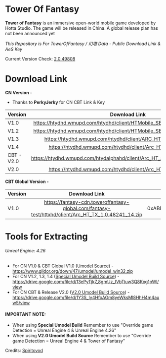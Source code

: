 # Tower Of Fantasy

**Tower of Fantasy** is an immersive open-world mobile game developed by Hotta Studio. The game will be released in China. A global release plan has not been announced yet

*This Repository is For TowerOfFantasy / 幻塔 Data - Public Download Link & AeS Key*

Current Version Check: [2.0.49808](https://htydhd.wmupd.com/htydhd/client/Version.txt)


# Download Link
**CN Version -** 
* Thanks to **PerkyJerky** for CN CBT Link & Key

| Version | Download Link | AES Key |
| :---         |     :---:      |     :---:    |
| V1.0   | https://htydhd.wmupd.com/htydhd/client/HTMobile_SETUP_1.0.4_20210409.zip     | 0xA16F419DD3E55493653AC5CDBA71963296E46792E54900C05A1BA5B50C3BC2B0 |
| V1.2   | https://htydhd.wmupd.com/htydhd/client/HTMobile_SETUP_1.2.0_20210715.zip     | 0x3D0F345EE96B6032B7E97E0EF230FEE4AB19D2A85A1CBBFD4B6AAC1DCF73BE9B |
| V1.3   | https://htydhd.wmupd.com/htydhd/client/ARC_HT_1.3.0_20211104.zip     | 0xABDB1F9379A16323851EAB1868B6D9125EDEB37B64F29BB36918D694DDE34A8D |
| V1.4   | https://htydhd.wmupd.com/htydhd/client/Arc_HT_1.4.41398_33.zip     | 0xABDB1F9379A16323851EAB1868B6D9125EDEB37B64F29BB36918D694DDE34A8D |
| CBT - V2.0   | https://htydhd.wmupd.com/htydalphahd/client/Arc_HT_advance_2.0.48482_36.zip     | 0x6E6B325B02B821BD46AF6B62B1E929DC89957DC6F8AA78210D5316798B7508F8 |
| V2.0   | https://htydhd.wmupd.com/htydhd/client/Arc_HT_2.0.48678_84.zip     | 0x6E6B325B02B821BD46AF6B62B1E929DC89957DC6F8AA78210D5316798B7508F8 |

**CBT Global Version -**

| Version | Download Link | AES Key |
| :---         |     :---:      |     :---:    |
| V1.0   | https://fantasy-cdn.toweroffantasy-global.com/fantasy-test/httxhd/client/Arc_HT_TX_1.0.48241_14.zip    | 0xABDB1F9379A16323851EAB1868B6D9125EDEB37B64F29BB36918D694DDE34A8D  |

# Tools for Extracting
###### Unreal Engine: 4.26
- For CN V1.0 & CBT Global V1.0 ([Umodel Source](https://www.gildor.org/en/projects/umodel)) - https://www.gildor.org/down/47/umodel/umodel_win32.zip  
- For CN V1.2, 1.3, 1.4 ([Special Umodel Build Source](https://www.gildor.org/smf/index.php/topic,7112.msg39240.html#msg39240)) - https://drive.google.com/file/d/13ePyTjk7_8gmUz_IVbTtuw3Q8Kxg1pWl/view 
- For CN CBT & Release V2.0 ([V2.0 Umodel Build Source](https://www.gildor.org/smf/index.php/topic,7906.0.html)) - https://drive.google.com/file/d/1Y3S_Iy4HfoAGm8yeWksMl8HhH4m4auw5/view 

#### IMPORTANT NOTE:
- When using **Special Umodel Build** Remember to use "Override game Detection = Unreal Engine 4 & Unreal Engine 4.26"
- When using **V2.0 Umodel Build Source** Remember to use "Override game Detection = Unreal Engine 4 & Tower of Fantasy" 

Credits: [Spiritovod
](https://www.gildor.org/smf/index.php?action=profile;u=5330)
